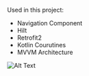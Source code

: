 Used in this project:

* Navigation Component
* Hilt
* Retrofit2
* Kotlin Courutines
* MVVM Architecture

![Alt Text](https://media.giphy.com/media/9Ef1LzapK3vT0cnEMK/giphy.gif)
